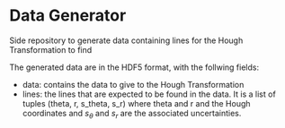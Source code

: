 # Data Generator

Side repository to generate data containing lines for the Hough Transformation to find

The generated data are in the HDF5 format, with the follwing fields:

 * data: contains the data to give to the Hough Transformation
 * lines: the lines that are expected to be found in the data. It is a list of
   tuples (theta, r, s_theta, s_r) where theta and r and the Hough coordinates
   and $s_{\theta}$ and $s_r$ are the associated uncertainties.
